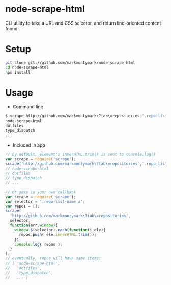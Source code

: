 # node-scrape-html

CLI utility to take a URL and CSS selector, and return line-oriented content found

# Setup

```sh
git clone git://github.com/markmontymark/node-scrape-html
cd node-scrape-html
npm install
```

# Usage

- Command line

```sh
$ scrape http://github.com/markmontymark\?tab\=repositories '.repo-list-name a'
node-scrape-html
dotfiles
type_dispatch
...
```

- Included in app

```javascript
// by default, element's innerHTML.trim() is sent to console.log()
var scrape = require('scrape');
scrape('http://github.com/markmontymark\?tab\=repositories','.repo-list-name a');
// node-scrape-html
// dotfiles
// type_dispatch
// ...

// Or pass in your own callback
var scrape = require('scrape');
var selector = '.repo-list-name a';
var repos = [];
scrape(
  'http://github.com/markmontymark\?tab\=repositories',
  selector,
  function(err,window){
    window.$(selector).each(function(i,ele){
      repos.push( ele.innerHTML.trim());
    });
    console.log( repos );
  }
);
// eventually, repos will have same items:
// [ 'node-scrape-html',
//   'dotfiles',
//   'type_dispatch',
//   ... ]
```
